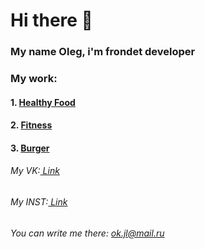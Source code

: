 # Hi there 👋
### My name Oleg, i'm frondet developer

### My work:
#### 1. [Healthy Food](https://szop192.github.io/Module02-Shop/dist/)
#### 2. [Fitness](https://szop192.github.io/Module01-Fitness/)
#### 3. [Burger](https://szop192.github.io/Module01-Burger/menu.html)

###### My VK:[ Link](https://vk.com/szopbeats37)
###### My INST:[ Link](https://www.instagram.com/szop_beats)
###### You can write me there: ok.jl@mail.ru
